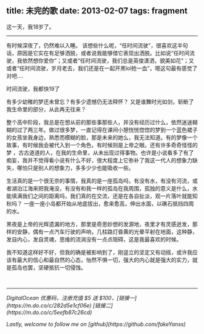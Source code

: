 title: 未完的歌
date: 2013-02-07
tags: fragment
---
 这一天，我18岁了。
<!-- more -->

---

有时候深夜了，仍然难以入睡。 该想些什么呢，“任时间流驶”，很喜欢这半句话，原因是它实在有足够洒脱，或者说我能够借它表现出洒脱。比如说“任时间流驶，我依然想你爱你”；又或者“任时间流驶，我们总是英俊潇洒，貌美如花”；又或者“任时间流驶，岁月老去，我们还是在一起开黑lol抢一血”，嗯这句最有感觉了对吧....
      
时间流驶，我都快19了
      
有多少幼稚的梦还未曾忘？有多少遗憾仍无法释怀？  又是谁舞时光如剑，斩断了我生命里的部分，从此再无往来？

整个高中阶段，我总是在想从前的那些事那些人，并没有经历过什么，依然迷迷糊糊的过了两三年。做过很多梦，一直记得在课间小憩恍恍惚惚的梦到一个蓝色裙子的女孩坐我身边，熟悉而模糊的脸，那是未来的她么，我无法知道。有的梦像一个故事，有时候我会被代入到一个角色，有时候则是上帝之眼。还有许多奇奇怪怪的梦 ，古古道道的人，在我的生命里，从未出现过得事物。也许是小说看多了有了痴妄，我并不觉得看小说有什么不好，很大程度上它弥补了我这一代人的想象力缺失，哪怕只是别人的想象力，多多少少也能吸收一些。
       
生活真的是一个很无奈的事情，我真的是一座孤岛吗，有没有水，有没有河流，或者湖泊江海来把我淹没，有没有和我一样的孤岛在我周围，孤独的意义是什么，水能填满我们之间的距离吗，我们真的在交流，还是在各自扯淡，观一片落叶就能知秋吗？ 一座一座小岛都开始从地底拔出，愈来愈高，伸出水面，以礁石抵挡四周的水。

黑夜是上帝的光辉遗漏的地方，那里是奇思妙想的发源地，夜里才有灵感迸发，那样的安静，偶有一点汽车行驶的声响，几柱路灯昏黄的光晕平射在地面，这种静，发自内心，发自灵魂，思维的流淌没有一点点阻碍，这是我最喜欢的时候。

我不知道这样好不好，但我的确是被影响到了，刚竖立的坚定又有动摇，或许我应该有最大的信心和最自然的心态，怡然不惧一切，强大的内心就是强大的实力，就是孤岛也罢，坚硬抵抗一切侵蚀。

<br>

---
<p id="div-border-left-red"><i>DigitalOcean 优惠码，注册充值 $5 送 $100，[链接一](https://m.do.co/c/282d5e1cf06e) [链接二](https://m.do.co/c/5eefb87c26cd)</i></p>
<p id="div-border-left-red"><i>Lastly, welcome to follow me on [github](https://github.com/fakeYanss)</i></p>